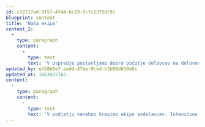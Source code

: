 ```yaml
---
id: c32217ad-9f57-4f44-bc19-fcfc2375dc91
blueprint: content
title: 'Naša ekipa'
content_2:
  -
    type: paragraph
    content:
      -
        type: text
        text: 'V ospredje postavljamo dobro počutje delavcev na delovnem mestu. Z uvajanjem različnih inovacij skrbimo, da delavci opravljajo svoje delo brez nepotrebnega napora. S sodobnim odsesovalnim sistemom je poskrbljeno za čisto delovno okolje.'
updated_by: e428b9e7-aedd-47ee-9cbd-b3b98d630e6c
updated_at: 1663925763
content:
  -
    type: paragraph
    content:
      -
        type: text
        text: 'V podjetju nenehno krepimo ekipo sodelavcev. Intenzivno se posvečamo usposabljanju zaposlenih s ciljem, da bi lahko vsak opravljal različne delovne operacije. Posledično nam fleksibilnost celotne ekipe omogoča prilagajanje zahtevam različnih projektov.'
---
```


